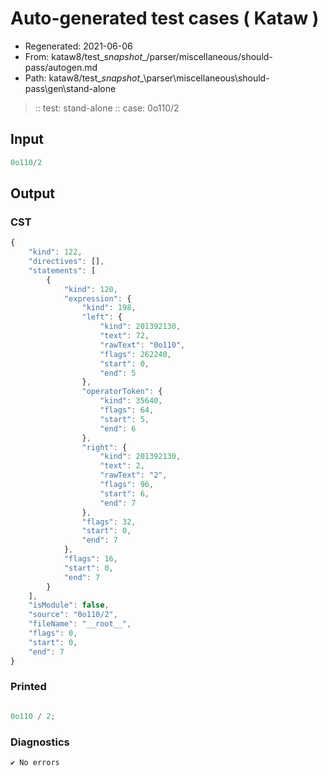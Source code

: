 # Auto-generated test cases ( Kataw )
- Regenerated: 2021-06-06
- From: kataw8/test\__snapshot__/parser/miscellaneous/should-pass/autogen.md
- Path: kataw8/test\__snapshot__\parser\miscellaneous\should-pass\gen\stand-alone
> :: test: stand-alone
> :: case: 0o110/2
## Input

`````js
0o110/2
`````
## Output

### CST

```javascript
{
    "kind": 122,
    "directives": [],
    "statements": [
        {
            "kind": 120,
            "expression": {
                "kind": 198,
                "left": {
                    "kind": 201392130,
                    "text": 72,
                    "rawText": "0o110",
                    "flags": 262240,
                    "start": 0,
                    "end": 5
                },
                "operatorToken": {
                    "kind": 35640,
                    "flags": 64,
                    "start": 5,
                    "end": 6
                },
                "right": {
                    "kind": 201392130,
                    "text": 2,
                    "rawText": "2",
                    "flags": 96,
                    "start": 6,
                    "end": 7
                },
                "flags": 32,
                "start": 0,
                "end": 7
            },
            "flags": 16,
            "start": 0,
            "end": 7
        }
    ],
    "isModule": false,
    "source": "0o110/2",
    "fileName": "__root__",
    "flags": 0,
    "start": 0,
    "end": 7
}
```

### Printed

```javascript

0o110 / 2;
```

### Diagnostics

```javascript
✔ No errors
```

